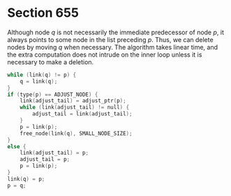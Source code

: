 # Section 655

Although node *q* is not necessarily the immediate predecessor of node *p*, it always points to some node in the list preceding *p*.
Thus, we can delete nodes by moving *q* when necessary.
The algorithm takes linear time, and the extra computation does not intrude on the inner loop unless it is necessary to make a deletion.

```c << Transfer node |p| to the adjustment list >>=
while (link(q) != p) {
    q = link(q);
}
if (type(p) == ADJUST_NODE) {
    link(adjust_tail) = adjust_ptr(p);
    while (link(adjust_tail) != null) {
        adjust_tail = link(adjust_tail);
    }
    p = link(p);
    free_node(link(q), SMALL_NODE_SIZE);
}
else {
    link(adjust_tail) = p;
    adjust_tail = p;
    p = link(p);
}
link(q) = p;
p = q;
```
